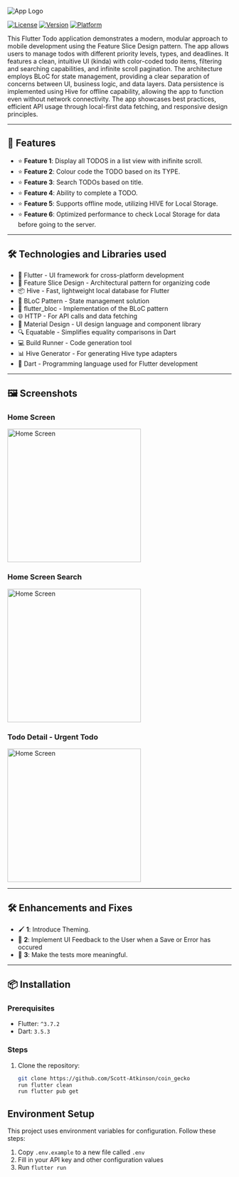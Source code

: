 ![App Logo](https://cdn.prod.website-files.com/64c2a942390de869d73c144c/652ff485558d6fef7814a40b_CartonCloud_Logo_white_text%201.svg) <!-- Replace with your app logo URL -->

[![License](https://img.shields.io/github/license/username/repository)](LICENSE)
[![Version](https://img.shields.io/badge/version-1.0.0-blue)]()
[![Platform](https://img.shields.io/badge/platform-iOS%20%7C%20Android-brightgreen)]()

This Flutter Todo application demonstrates a modern, modular approach to mobile development using the Feature Slice Design pattern. The app allows users to manage todos with different priority levels, types, and deadlines. It features a clean, intuitive UI (kinda) with color-coded todo items, filtering and searching capabilities, and infinite scroll pagination. The architecture employs BLoC for state management, providing a clear separation of concerns between UI, business logic, and data layers. Data persistence is implemented using Hive for offline capability, allowing the app to function even without network connectivity. The app showcases best practices, efficient API usage through local-first data fetching, and responsive design principles.

---

## 🚀 Features

- ⭐ **Feature 1**: Display all TODOS in a list view with inifinite scroll.
- ⭐ **Feature 2**: Colour code the TODO based on its TYPE.
- ⭐ **Feature 3**: Search TODOs based on title.
- ⭐ **Feature 4**: Ability to complete a TODO.
- ⭐ **Feature 5**: Supports offline mode, utilizing HIVE for Local Storage.
- ⭐ **Feature 6**: Optimized performance to check Local Storage for data before going to the server.


---

## 🛠️ Technologies and Libraries used

- 🔷 Flutter - UI framework for cross-platform development
- 🧩 Feature Slice Design - Architectural pattern for organizing code
- 📦 Hive - Fast, lightweight local database for Flutter
- 🔄 BLoC Pattern - State management solution
- 📱 flutter_bloc - Implementation of the BLoC pattern
- 🌐 HTTP - For API calls and data fetching
- 🎨 Material Design - UI design language and component library
- 🔍 Equatable - Simplifies equality comparisons in Dart
- 💻 Build Runner - Code generation tool
- 📊 Hive Generator - For generating Hive type adapters
- 🎯 Dart - Programming language used for Flutter development

---

## 🖼️ Screenshots

### Home Screen
<img src="https://github.com/user-attachments/assets/d0601367-caa4-4550-8379-67826606783a" alt="Home Screen" width="300"/>

### Home Screen Search
<img src="https://github.com/user-attachments/assets/b7c459e1-22a2-4ec3-b200-535e79c938ea" alt="Home Screen" width="300"/>

### Todo Detail - Urgent Todo
<img src="https://github.com/user-attachments/assets/26b72c54-5966-402d-ac3d-7cd835e2f0ed" alt="Home Screen" width="300"/>

---

## 🛠️ Enhancements and Fixes

- 🖌️ **1**: Introduce Theming.
- 🎨 **2**: Implement UI Feedback to the User when a Save or Error has occured
- 🧪 **3**: Make the tests more meaningful.


---


## 📦 Installation

### Prerequisites
- Flutter: `^3.7.2`
- Dart: `3.5.3`

### Steps
1. Clone the repository:
   ```bash
   git clone https://github.com/Scott-Atkinson/coin_gecko
   run flutter clean
   run flutter pub get

## Environment Setup

This project uses environment variables for configuration. Follow these steps:

1. Copy `.env.example` to a new file called `.env`
2. Fill in your API key and other configuration values
3. Run `flutter run`